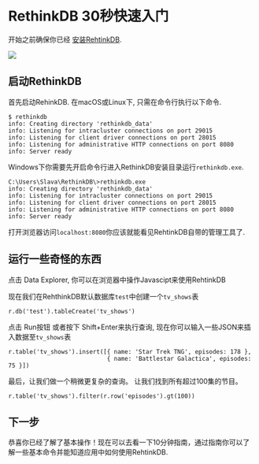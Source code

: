 # RethinkDB 30秒快速入门

<div class="infobox">
    开始之前确保你已经 <a href="/1-0">安装RehtinkDB</a>.
</div>

<p>
    <img src="/DocsPages/images/quickstart.png" class="api_command_illustration">
</p>

## 启动RethinkDB

首先启动RehinkDB. 在macOS或Linux下, 只需在命令行执行以下命令.

```
$ rethinkdb
info: Creating directory 'rethinkdb_data'
info: Listening for intracluster connections on port 29015
info: Listening for client driver connections on port 28015
info: Listening for administrative HTTP connections on port 8080
info: Server ready
```

Windows下你需要先开启命令行进入RethinkDB安装目录运行`rethinkdb.exe`.
```
C:\Users\Slava\RethinkDB\>rethinkdb.exe
info: Creating directory 'rethinkdb_data'
info: Listening for intracluster connections on port 29015
info: Listening for client driver connections on port 28015
info: Listening for administrative HTTP connections on port 8080
info: Server ready
```

打开浏览器访问`localhost:8080`你应该就能看见RehtinkDB自带的管理工具了.

## 运行一些奇怪的东西

点击 Data Explorer, 你可以在浏览器中操作Javascipt来使用RehtinkDB

现在我们在RehthinkDB默认数据库`test`中创建一个`tv_shows`表
```
r.db('test').tableCreate('tv_shows')
```
点击 Run按钮 或者按下 Shift+Enter来执行查询, 现在你可以输入一些JSON来插入数据至`tv_shows`表
```
r.table('tv_shows').insert([{ name: 'Star Trek TNG', episodes: 178 },
                            { name: 'Battlestar Galactica', episodes: 75 }])
```
最后，让我们做一个稍微更复杂的查询。 让我们找到所有超过100集的节目。
```
r.table('tv_shows').filter(r.row('episodes').gt(100))
```

## 下一步

恭喜你已经了解了基本操作！现在可以去看一下10分钟指南，通过指南你可以了解一些基本命令并能知道应用中如何使用RehtinkDB.

